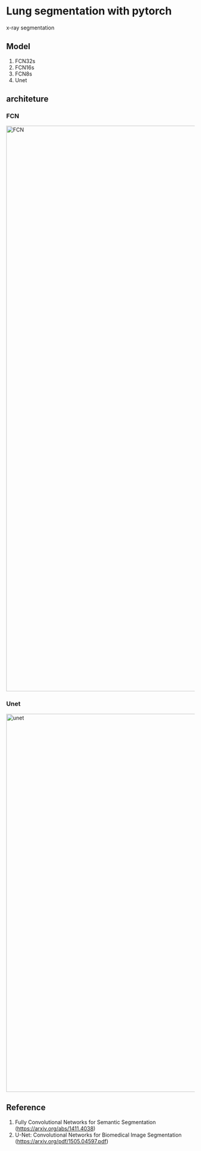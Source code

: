 # Lung segmentation with pytorch
x-ray segmentation 

## Model
1. FCN32s
2. FCN16s
3. FCN8s
4. Unet

## architeture
### FCN
<img width="1508" alt="FCN" src="https://user-images.githubusercontent.com/46311404/180638287-d9aa50c5-0883-4866-a6aa-5a28c32da9c4.png">

### Unet
<img width="1008" alt="unet" src="https://user-images.githubusercontent.com/46311404/180638210-52673df1-1d5f-42ea-b56c-e462e41341d8.png">

## Reference
1. Fully Convolutional Networks for Semantic Segmentation (https://arxiv.org/abs/1411.4038)
2. U-Net: Convolutional Networks for Biomedical Image Segmentation (https://arxiv.org/pdf/1505.04597.pdf)
